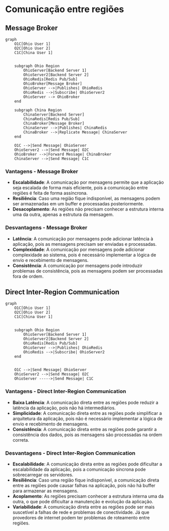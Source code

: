 # Comunicação entre regiões

## Message Broker

``` mermaid
graph 
    O1C[Ohio User 1]
    O2C[Ohio User 2]
    C1C[China User 1]


    subgraph Ohio Region
        OhioServer[Backend Server 1]
        OhioServer2[Backend Server 2]
        OhioRedis[Redis Pub/Sub]
        OhioBroker[Message Broker]
        OhioServer -->|Publishes| OhioRedis
        OhioRedis -->|Subscribe| OhioServer2
        OhioServer --> OhioBroker
    end

    subgraph China Region
        ChinaServer[Backend Server]
        ChinaRedis[Redis Pub/Sub]
        ChinaBroker[Message Broker]
        ChinaServer -->|Publishes| ChinaRedis
        ChinaBroker -->|Replicate Message| ChinaServer
    end

    O1C -->|Send Message| OhioServer
    OhioServer2 -->|Send Message| O2C
    OhioBroker -->|Forward Message| ChinaBroker
    ChinaServer -->|Send Message| C1C
```

### Vantagens - Message Broker

- **Escalabilidade**: A comunicação por mensagens permite que a aplicação seja escalada de forma mais eficiente, pois a comunicação entre regiões
é feita de forma assíncrona.
- **Resiliência**: Caso uma região fique indisponível, as mensagens podem ser armazenadas em um buffer e processadas posteriormente.
- **Desacoplamento**: As regiões não precisam conhecer a estrutura interna uma da outra, apenas a estrutura da mensagem.

### Desvantagens - Message Broker

- **Latência**: A comunicação por mensagens pode adicionar latência à aplicação, pois as mensagens precisam ser enviadas e processadas.
- **Complexidade**: A comunicação por mensagens pode adicionar complexidade ao sistema, pois é necessário implementar a lógica de envio e recebimento de mensagens.
- **Consistência**: A comunicação por mensagens pode introduzir problemas de consistência, pois as mensagens podem ser processadas fora de ordem.

## Direct Inter-Region Communication

``` mermaid
graph 
    O1C[Ohio User 1]
    O2C[Ohio User 2]
    C1C[China User 1]


    subgraph Ohio Region
        OhioServer[Backend Server 1]
        OhioServer2[Backend Server 2]
        OhioRedis[Redis Pub/Sub]
        OhioServer -->|Publishes| OhioRedis
        OhioRedis -->|Subscribe| OhioServer2
    end


    O1C -->|Send Message| OhioServer
    OhioServer2 -->|Send Message| O2C
    OhioServer ----->|Send Message| C1C
```

### Vantagens - Direct Inter-Region Communication

- **Baixa Latência**: A comunicação direta entre as regiões pode reduzir a latência da aplicação, pois não há intermediários.
- **Simplicidade**: A comunicação direta entre as regiões pode simplificar a arquitetura da aplicação, pois não é necessário implementar a lógica de envio e recebimento de mensagens.
- **Consistência**: A comunicação direta entre as regiões pode garantir a consistência dos dados, pois as mensagens são processadas na ordem correta.

### Desvantagens - Direct Inter-Region Communication

- **Escalabilidade**: A comunicação direta entre as regiões pode dificultar a escalabilidade da aplicação, pois a comunicação síncrona pode sobrecarregar os servidores.
- **Resiliência**: Caso uma região fique indisponível, a comunicação direta entre as regiões pode causar falhas na aplicação, pois não há buffer para armazenar as mensagens.
- **Acoplamento**: As regiões precisam conhecer a estrutura interna uma da outra, o que pode dificultar a manutenção e evolução da aplicação.
- **Variabilidade**: A comunicação direta entre as regiões pode ser mais suscetível a falhas de rede e problemas de conectividade. Já que provedores de internet podem ter problemas de roteamento entre regiões.
